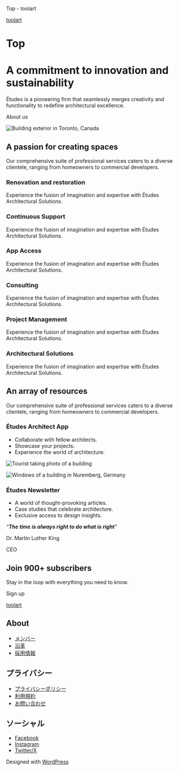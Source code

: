 Top - toolart



[toolart](https://toolart.app)



Top
===

A commitment to innovation and sustainability
=============================================

Études is a pioneering firm that seamlessly merges creativity and functionality to redefine architectural excellence.

About us

![Building exterior in Toronto, Canada](https://toolart.app/wp-content/themes/twentytwentyfour/assets/images/building-exterior.webp)

A passion for creating spaces
-----------------------------

Our comprehensive suite of professional services caters to a diverse clientele, ranging from homeowners to commercial developers.

### Renovation and restoration

Experience the fusion of imagination and expertise with Études Architectural Solutions.

### Continuous Support

Experience the fusion of imagination and expertise with Études Architectural Solutions.

### App Access

Experience the fusion of imagination and expertise with Études Architectural Solutions.

### Consulting

Experience the fusion of imagination and expertise with Études Architectural Solutions.

### Project Management

Experience the fusion of imagination and expertise with Études Architectural Solutions.

### Architectural Solutions

Experience the fusion of imagination and expertise with Études Architectural Solutions.

An array of resources
---------------------

Our comprehensive suite of professional services caters to a diverse clientele, ranging from homeowners to commercial developers.

### Études Architect App

* Collaborate with fellow architects.
* Showcase your projects.
* Experience the world of architecture.

![Tourist taking photo of a building](https://toolart.app/wp-content/themes/twentytwentyfour/assets/images/tourist-and-building.webp)

![Windows of a building in Nuremberg, Germany](https://toolart.app/wp-content/themes/twentytwentyfour/assets/images/windows.webp)

### Études Newsletter

* A world of thought-provoking articles.
* Case studies that celebrate architecture.
* Exclusive access to design insights.

*“**The time is always right to do what is right**”*

Dr. Martin Luther King

CEO

Join 900+ subscribers
---------------------

Stay in the loop with everything you need to know.

Sign up



[toolart](https://toolart.app)

About
-----

* [メンバー](#)
* [沿革](#)
* [採用情報](#)

プライバシー
------

* [プライバシーポリシー](#)
* [利用規約](#)
* [お問い合わせ](#)

ソーシャル
-----

* [Facebook](#)
* [Instagram](#)
* [Twitter/X](#)

Designed with [WordPress](https://ja.wordpress.org)
